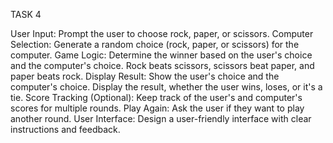 TASK 4

User Input: Prompt the user to choose rock, paper, or scissors.
Computer Selection: Generate a random choice (rock, paper, or scissors) for
the computer.
Game Logic: Determine the winner based on the user's choice and the
computer's choice.
Rock beats scissors, scissors beat paper, and paper beats rock.
Display Result: Show the user's choice and the computer's choice.
Display the result, whether the user wins, loses, or it's a tie.
Score Tracking (Optional): Keep track of the user's and computer's scores for
multiple rounds.
Play Again: Ask the user if they want to play another round.
User Interface: Design a user-friendly interface with clear instructions and
feedback.
